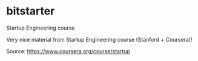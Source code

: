 bitstarter
==========

Startup Engineering course

Very nice material from Startup Engineering course (Stanford + Coursera)!

Source: https://www.coursera.org/course/startup
